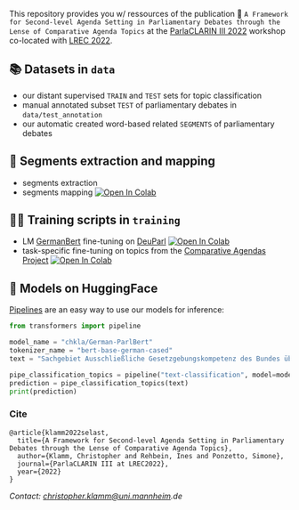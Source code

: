 This repository provides you w/ ressources of the publication 📄 `A Framework for Second-level Agenda Setting in Parliamentary Debates through the Lense of Comparative Agenda Topics` at the [ParlaCLARIN III 2022](https://www.clarin.eu/ParlaCLARIN-III) workshop co-located with [LREC 2022](https://lrec2022.lrec-conf.org/en/).

## 📚 Datasets in `data`
* our distant supervised `TRAIN` and `TEST` sets for topic classification
* manual annotated subset `TEST` of parliamentary debates in `data/test_annotation`
* our automatic created word-based related `SEGMENTS` of parliamentary debates

## 🧱 Segments extraction and mapping
* segments extraction
* segments mapping [![Open In Colab](https://colab.research.google.com/assets/colab-badge.svg)](https://colab.research.google.com/drive/1d2u49Wez7xPynru0f19iIqYBpndFlgxd?usp=sharing)

## 🏃‍♀️ Training scripts in `training`
* LM [GermanBert](https://huggingface.co/bert-base-german-cased) fine-tuning on [DeuParl](https://tudatalib.ulb.tu-darmstadt.de/handle/tudatalib/2889?show=full) [![Open In Colab](https://colab.research.google.com/assets/colab-badge.svg)](https://colab.research.google.com/drive/1ZfeRODHwEdSGAda_fAatrRAO39OFVD5d?usp=sharing)
* task-specific fine-tuning on topics from the [Comparative Agendas Project](https://www.comparativeagendas.net) [![Open In Colab](https://colab.research.google.com/assets/colab-badge.svg)](https://colab.research.google.com/drive/1QOkTN80OslVMPJcwsT-UwvltKore6VO2?usp=sharing)

## 🤖 Models on HuggingFace
[Pipelines](https://huggingface.co/docs/transformers/main_classes/pipelines) are an easy way to use our models for inference:
```python
from transformers import pipeline

model_name = "chkla/German-ParlBert"
tokenizer_name = "bert-base-german-cased"
text = "Sachgebiet Ausschließliche Gesetzgebungskompetenz des Bundes über die Zusammenarbeit des Bundes und der Länder zum Schutze der freiheitlichen demokratischen Grundordnung, des Bestandes und der Sicherheit des Bundes oder eines Landes Wir fragen die Bundesregierung"

pipe_classification_topics = pipeline("text-classification", model=model_name, tokenizer=tokenizer_name, return_all_scores=False, device=0)
prediction = pipe_classification_topics(text)
print(prediction)

```

### Cite
```
@article{klamm2022selast,
  title={A Framework for Second-level Agenda Setting in Parliamentary Debates through the Lense of Comparative Agenda Topics},
  author={Klamm, Christopher and Rehbein, Ines and Ponzetto, Simone},
  journal={ParlaCLARIN III at LREC2022},
  year={2022}
}
```

_Contact: christopher.klamm@uni.mannheim.de_
